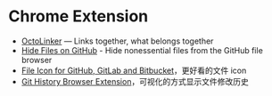 # Chrome Extension

- [OctoLinker](https://github.com/OctoLinker/OctoLinker) — Links together, what belongs together
- [Hide Files on GitHub](https://github.com/sindresorhus/hide-files-on-github) - Hide nonessential files from the GitHub file browser
- [File Icon for GitHub, GitLab and Bitbucket](https://chrome.google.com/webstore/detail/file-icon-for-github-gitl/ficfmibkjjnpogdcfhfokmihanoldbfe/related)，更好看的文件 icon
- [Git History Browser Extension](https://chrome.google.com/webstore/detail/git-history-browser-exten/laghnmifffncfonaoffcndocllegejnf/related)，可视化的方式显示文件修改历史
